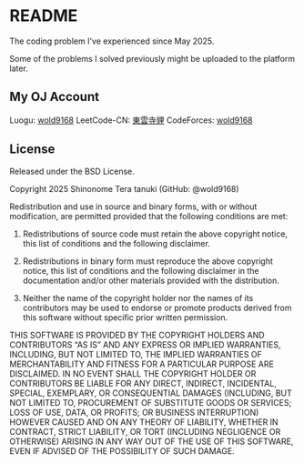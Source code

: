 # README

The coding problem I've experienced since May 2025.

Some of the problems I solved previously might be uploaded to the platform later.

## My OJ Account

Luogu: [wold9168](https://www.luogu.com.cn/user/231325)
LeetCode-CN: [東雲寺貍](https://leetcode.cn/u/dong-yun-si-li/)
CodeForces: [wold9168](https://codeforces.com/profile/wold9168)

## License

Released under the BSD License.

Copyright 2025 Shinonome Tera tanuki (GitHub: @wold9168)

Redistribution and use in source and binary forms, with or without modification, are permitted provided that the following conditions are met:

1. Redistributions of source code must retain the above copyright notice, this list of conditions and the following disclaimer.

2. Redistributions in binary form must reproduce the above copyright notice, this list of conditions and the following disclaimer in the documentation and/or other materials provided with the distribution.

3. Neither the name of the copyright holder nor the names of its contributors may be used to endorse or promote products derived from this software without specific prior written permission.

THIS SOFTWARE IS PROVIDED BY THE COPYRIGHT HOLDERS AND CONTRIBUTORS “AS IS” AND ANY EXPRESS OR IMPLIED WARRANTIES, INCLUDING, BUT NOT LIMITED TO, THE IMPLIED WARRANTIES OF MERCHANTABILITY AND FITNESS FOR A PARTICULAR PURPOSE ARE DISCLAIMED. IN NO EVENT SHALL THE COPYRIGHT HOLDER OR CONTRIBUTORS BE LIABLE FOR ANY DIRECT, INDIRECT, INCIDENTAL, SPECIAL, EXEMPLARY, OR CONSEQUENTIAL DAMAGES (INCLUDING, BUT NOT LIMITED TO, PROCUREMENT OF SUBSTITUTE GOODS OR SERVICES; LOSS OF USE, DATA, OR PROFITS; OR BUSINESS INTERRUPTION) HOWEVER CAUSED AND ON ANY THEORY OF LIABILITY, WHETHER IN CONTRACT, STRICT LIABILITY, OR TORT (INCLUDING NEGLIGENCE OR OTHERWISE) ARISING IN ANY WAY OUT OF THE USE OF THIS SOFTWARE, EVEN IF ADVISED OF THE POSSIBILITY OF SUCH DAMAGE.
